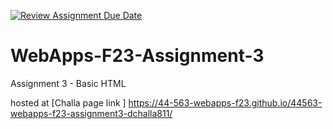 [![Review Assignment Due Date](https://classroom.github.com/assets/deadline-readme-button-24ddc0f5d75046c5622901739e7c5dd533143b0c8e959d652212380cedb1ea36.svg)](https://classroom.github.com/a/q2-Q7VCy)
# WebApps-F23-Assignment-3
Assignment 3 - Basic HTML

hosted at [Challa page link ] https://44-563-webapps-f23.github.io/44563-webapps-f23-assignment3-dchalla811/
